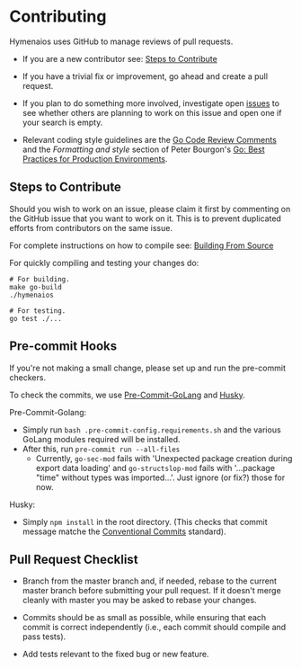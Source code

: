 # Contributing

Hymenaios uses GitHub to manage reviews of pull requests.

* If you are a new contributor see: [Steps to Contribute](#steps-to-contribute)

* If you have a trivial fix or improvement, go ahead and create a pull request.

* If you plan to do something more involved, investigate open [issues](https://github.com/hymenaios-io/Hymenaios/issues) to see whether others are planning to work on this issue and open one if your search is empty.

* Relevant coding style guidelines are the [Go Code Review Comments](https://code.google.com/p/go-wiki/wiki/CodeReviewComments) and the _Formatting and style_ section of Peter Bourgon's [Go: Best Practices for Production Environments](https://peter.bourgon.org/go-in-production/#formatting-and-style).


## Steps to Contribute

Should you wish to work on an issue, please claim it first by commenting on the GitHub issue that you want to work on it. This is to prevent duplicated efforts from contributors on the same issue.

For complete instructions on how to compile see: [Building From Source](https://github.com/hymenaios-io/Hymenaios#building-from-source)

For quickly compiling and testing your changes do:
```
# For building.
make go-build
./hymenaios
```

```
# For testing.
go test ./...
```

## Pre-commit Hooks

If you're not making a small change, please set up and run the pre-commit checkers.

To check the commits, we use [Pre-Commit-GoLang](ttps://github.com/tekwizely/pre-commit-golang) and [Husky](https://typicode.github.io/husky/#/).

Pre-Commit-Golang:
- Simply run `bash .pre-commit-config.requirements.sh` and the various GoLang modules required will be installed.
- After this, run `pre-commit run --all-files`
  - Currently, `go-sec-mod` fails with 'Unexpected package creation during export data loading' and `go-structslop-mod` fails with '...package "time" without types was imported...'. Just ignore (or fix?) those for now.

Husky:
- Simply `npm install` in the root directory.
(This checks that commit message matche the [Conventional Commits](https://www.conventionalcommits.org) standard).


## Pull Request Checklist

* Branch from the master branch and, if needed, rebase to the current master branch before submitting your pull request. If it doesn't merge cleanly with master you may be asked to rebase your changes.

* Commits should be as small as possible, while ensuring that each commit is correct independently (i.e., each commit should compile and pass tests).

* Add tests relevant to the fixed bug or new feature.
